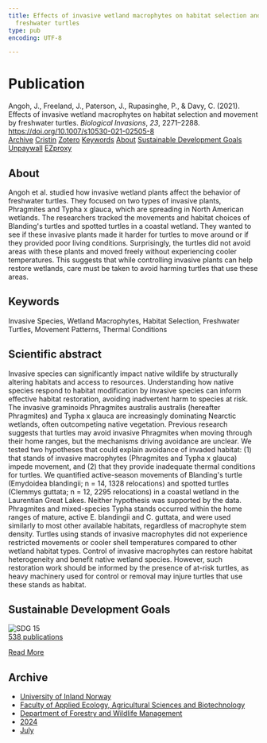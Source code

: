 ```yaml
---
title: Effects of invasive wetland macrophytes on habitat selection and movement by
  freshwater turtles
type: pub
encoding: UTF-8

---
```

<h1>Publication</h1>
<article id="csl-bib-container-3I95N6AS" class="csl-bib-container">
  <div class="csl-bib-body"> <div class="csl-entry">Angoh, J., Freeland, J., Paterson, J., Rupasinghe, P., &#38; Davy, C. (2021). Effects of invasive wetland macrophytes on habitat selection and movement by freshwater turtles. <i>Biological Invasions</i>, <i>23</i>, 2271–2288. <a href="https://doi.org/10.1007/s10530-021-02505-8">https://doi.org/10.1007/s10530-021-02505-8</a></div> </div>
  <div class="csl-bib-buttons">
    <a href="#taxonomy-article-3I95N6AS" alt="archive" class="csl-bib-button">Archive</a>
    <a href="https://app.cristin.no/results/show.jsf?id=2280725" alt="Cristin" class="csl-bib-button">Cristin</a>
    <a href="http://zotero.org/groups/5881554/items/3I95N6AS" alt="Zotero" class="csl-bib-button">Zotero</a>
    <a href="#keywords-article-3I95N6AS" alt="keywords" class="csl-bib-button">Keywords</a>
    <a href="#about-article-3I95N6AS" alt="about_pub" class="csl-bib-button">About</a>
    <a href="#sdg-article-3I95N6AS" alt="sdg" class="csl-bib-button">Sustainable Development Goals</a>
    <a href="https://link.springer.com/content/pdf/10.1007/s10530-021-02505-8.pdf" alt="Unpaywall" class="csl-bib-button">Unpaywall</a>
    <a href="https://link.springer.com/content/pdf/10.1007/s10530-021-02505-8.pdf" alt="EZproxy" class="csl-bib-button">EZproxy</a>
  </div>
  <div id="csl-bib-meta-container-3I95N6AS"></div>
</article>
<div id="csl-bib-meta-3I95N6AS" class="csl-bib-meta">
  <article id="about-article-3I95N6AS" class="about_pub-article">
    <h1>About</h1>
    Angoh et al. studied how invasive wetland plants affect the behavior of freshwater turtles. They focused on two types of invasive plants, Phragmites and Typha x glauca, which are spreading in North American wetlands. The researchers tracked the movements and habitat choices of Blanding's turtles and spotted turtles in a coastal wetland. They wanted to see if these invasive plants made it harder for turtles to move around or if they provided poor living conditions. Surprisingly, the turtles did not avoid areas with these plants and moved freely without experiencing cooler temperatures. This suggests that while controlling invasive plants can help restore wetlands, care must be taken to avoid harming turtles that use these areas.
  </article>
  <article id="keywords-article-3I95N6AS" class="keywords-article">
    <h1>Keywords</h1>
    Invasive Species, Wetland Macrophytes, Habitat Selection, Freshwater Turtles, Movement Patterns, Thermal Conditions
  </article>
  <article id="abstract-article-3I95N6AS" class="abstract-article">
    <h1>Scientific abstract</h1>
    Invasive species can significantly impact native wildlife by structurally altering habitats and access to resources. Understanding how native species respond to habitat modification by invasive species can inform effective habitat restoration, avoiding inadvertent harm to species at risk. The invasive graminoids Phragmites australis australis (hereafter Phragmites) and Typha x glauca are increasingly dominating Nearctic wetlands, often outcompeting native vegetation. Previous research suggests that turtles may avoid invasive Phragmites when moving through their home ranges, but the mechanisms driving avoidance are unclear. We tested two hypotheses that could explain avoidance of invaded habitat: (1) that stands of invasive macrophytes (Phragmites and Typha x glauca) impede movement, and (2) that they provide inadequate thermal conditions for turtles. We quantified active-season movements of Blanding's turtle (Emydoidea blandingii; n = 14, 1328 relocations) and spotted turtles (Clemmys guttata; n = 12, 2295 relocations) in a coastal wetland in the Laurentian Great Lakes. Neither hypothesis was supported by the data. Phragmites and mixed-species Typha stands occurred within the home ranges of mature, active E. blandingii and C. guttata, and were used similarly to most other available habitats, regardless of macrophyte stem density. Turtles using stands of invasive macrophytes did not experience restricted movements or cooler shell temperatures compared to other wetland habitat types. Control of invasive macrophytes can restore habitat heterogeneity and benefit native wetland species. However, such restoration work should be informed by the presence of at-risk turtles, as heavy machinery used for control or removal may injure turtles that use these stands as habitat.
  </article>
  <article id="sdg-article-3I95N6AS" class="sdg-article">
    <h1>Sustainable Development Goals</h1>
    <div class="sdg-container"><div id="sdg15" class="sdg">
        <img src="{{< params subfolder >}}images/sdg/sdg15_en.png" class="image" alt="SDG 15">
        <div class="sdg-overlay">
          <a href="/en/archive/?key=?sdg=15#archive" class="sdg-publication-count"><span>538</span> publications</a>
          <p><a href="https://sdgs.un.org/goals/goal15" class="sdg-read-more">Read More</a></p>
        </div>
      </div></div>
  </article>
  <article id="taxonomy-article-3I95N6AS" class="taxonomy-article">
    <h1>Archive</h1>
    <ul>
      <li>
        <a href="/en/archive/?key=3DCRN523">University of Inland Norway</a>
      </li>
      <li>
        <a href="/en/archive/?key=T77LXH6D">Faculty of Applied Ecology, Agricultural Sciences and Biotechnology</a>
      </li>
      <li>
        <a href="/en/archive/?key=7TRARPE3">Department of Forestry and Wildlife Management</a>
      </li>
      <li>
        <a href="/en/archive/?key=A4XX8HDP">2024</a>
      </li>
      <li>
        <a href="/en/archive/?key=XQSCGFIL">July</a>
      </li>
    </ul>
  </article>
</div>

